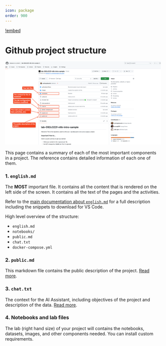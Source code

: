 ```yaml
---
icon: package
order: 900
---
```

[!embed](https://www.loom.com/embed/810f369756bc4c38ac59da83e73d5083?sid=f4d3dee4-88cb-4194-a6b4-fdbeb1eda0da)

# Github project structure

![](/static/github/high-level-project-structure.png)

This page contains a summary of each of the most important components in a project. The reference contains detailed information of each one of them.

### 1. `english.md`

The **MOST** important file. It contains all the content that is rendered on the left side of the screen. It contains all the text of the pages and the activities.

Refer to the [main documentation about `english.md`](github-repo-artifacts/english-md.md) for a full description including the snippets to download for VS Code.

High level overview of the structure:

* `english.md`
* `notebooks/`
* `public.md`
* `chat.txt`
* `docker-compose.yml`

### 2. `public.md`

This markdown file contains the public description of the project. [Read more](github-repo-artifacts/public-md.md).

### 3. `chat.txt`

The context for the AI Assistant, including objectives of the project and description of the data. [Read more](github-repo-artifacts/chat-txt.md).

### 4. Notebooks and lab files

The lab (right hand size) of your project will contains the notebooks, datasets, images, and other components needed. You can install custom requirements.
